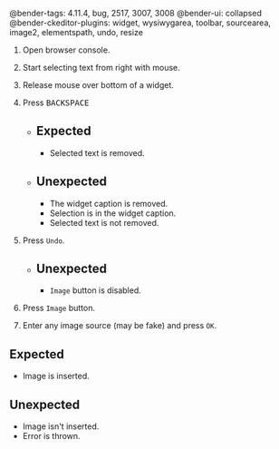 @bender-tags: 4.11.4, bug, 2517, 3007, 3008
@bender-ui: collapsed
@bender-ckeditor-plugins: widget, wysiwygarea, toolbar, sourcearea, image2, elementspath, undo, resize

1. Open browser console.
1. Start selecting text from right with mouse.
1. Release mouse over bottom of a widget.
1. Press <kbd>BACKSPACE</kbd>

	- ## Expected
		- Selected text is removed.

	- ## Unexpected
		- The widget caption is removed.
		- Selection is in the widget caption.
		- Selected text is not removed.

1. Press `Undo`.

	- ## Unexpected
		- `Image` button is disabled.

1. Press `Image` button.
1. Enter any image source (may be fake) and press `OK`.

## Expected

- Image is inserted.

## Unexpected

- Image isn't inserted.
- Error is thrown.
